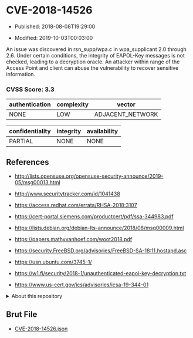 # CVE-2018-14526

- Published: 2018-08-08T19:29:00

- Modified: 2019-10-03T00:03:00

An issue was discovered in rsn_supp/wpa.c in wpa_supplicant 2.0 through 2.6. Under certain conditions, the integrity of EAPOL-Key messages is not checked, leading to a decryption oracle. An attacker within range of the Access Point and client can abuse the vulnerability to recover sensitive information.

### CVSS Score: **3.3**

| authentication | complexity | vector |
| --- | --- | --- |
| NONE | LOW | ADJACENT_NETWORK |

| confidentiality | integrity | availability |
| --- | --- | --- |
| PARTIAL | NONE | NONE |

## References

* http://lists.opensuse.org/opensuse-security-announce/2019-05/msg00013.html

* http://www.securitytracker.com/id/1041438

* https://access.redhat.com/errata/RHSA-2018:3107

* https://cert-portal.siemens.com/productcert/pdf/ssa-344983.pdf

* https://lists.debian.org/debian-lts-announce/2018/08/msg00009.html

* https://papers.mathyvanhoef.com/woot2018.pdf

* https://security.FreeBSD.org/advisories/FreeBSD-SA-18:11.hostapd.asc

* https://usn.ubuntu.com/3745-1/

* https://w1.fi/security/2018-1/unauthenticated-eapol-key-decryption.txt

* https://www.us-cert.gov/ics/advisories/icsa-19-344-01

<details>
<summary>About this repository</summary> 

  This repository is part of the project [Live Hack CVE](https://github.com/Live-Hack-CVE). Main website can be found [www.live-hack.org](https://www.live-hack.org) 
  
  Made by [Sn0wAlice](https://github.com/Sn0wAlice) for the people that care about security and need to have a feed of the latest CVEs. Hope you enjoy it, don't forget to star the repo and follow me on [Twitter](https://twitter.com/Sn0wAlice) and [Github](https://github.com/Sn0wAlice). And that is my [personnal website](https://www.alice-snow.me/)

  - [Home Page](https://github.com/Live-Hack-CVE)
  - [Framework](https://github.com/Live-Hack-CVE/cve-framework)
  - [CVE database](https://github.com/Live-Hack-CVE/full_database)
  - [Changelog](https://github.com/Live-Hack-CVE/Changelog)
</details>

## Brut File

* [CVE-2018-14526.json](https://raw.githubusercontent.com/Live-Hack-CVE/full_database/main/cves/2018/CVE-2018-14526.json)

